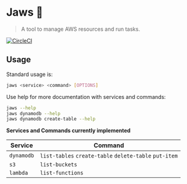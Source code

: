 # Jaws 🦈

> A tool to manage AWS resources and run tasks.

[![CircleCI](https://circleci.com/gh/tacoda/jaws/tree/main.svg?style=svg)](https://circleci.com/gh/tacoda/jaws/tree/main)

## Usage

Standard usage is:

```sh
jaws <service> <command> [OPTIONS]
```

Use help for more documentation with services and commands:

```sh
jaws --help
jaws dynamodb --help
jaws dynamodb create-table --help
```


**Services and Commands currently implemented**

| Service | Command |
| --- | --- |
| `dynamodb` | `list-tables` `create-table` `delete-table` `put-item` |
| `s3` | `list-buckets` |
| `lambda` | `list-functions` |